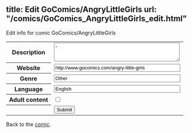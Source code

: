 title: Edit GoComics/AngryLittleGirls
url: "/comics/GoComics_AngryLittleGirls_edit.html"
---
Edit info for comic GoComics/AngryLittleGirls

<form name="comic" action="http://gaepostmail.appspot.com/comic/" method="post">
<table class="comicinfo">
<tr>
<th>Description</th><td><textarea name="description" cols="40" rows="3">-</textarea></td>
</tr>
<tr>
<th>Website</th><td><input type="text" name="url" value="http://www.gocomics.com/angry-little-girls" size="40"/></td>
</tr>
<tr>
<th>Genre</th><td><input type="text" name="genre" value="Other" size="40"/></td>
</tr>
<tr>
<th>Language</th><td><input type="text" name="language" value="English" size="40"/></td>
</tr>
<tr>
<th>Adult content</th><td><input type="checkbox" name="adult" value="adult" /></td>
</tr>
<tr>
<th></th><td>
<input type="hidden" name="comic" value="GoComics_AngryLittleGirls" />
<input type="submit" name="submit" value="Submit" />
</td>
</tr>
</table>
</form>

Back to the [comic](GoComics_AngryLittleGirls.html).

